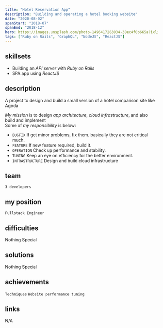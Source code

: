 ```yaml
---
title: "Hotel Reservation App"
description: "Building and operating a hotel booking website"
date: "2020-08-02"
spanStart: "2018-07"
spanEnd: "2018-12"
hero: https://images.unsplash.com/photo-1496417263034-38ec4f0b665a?ixlib=rb-1.2.1&ixid=eyJhcHBfaWQiOjEyMDd9&auto=format&fit=crop&w=3151&q=80
tags: ["Ruby on Rails", "GraphQL", "NodeJS", "ReactJS"]
---
```


## skillsets

- Building an _API server_ with _Ruby on Rails_
- SPA app using _ReactJS_

## description

A project to design and build a small version of a hotel comparison site like Agoda

_My mission_ is to design _app architecture_, _cloud infrastructure_, and also build and implement  
Some of _my responsibility_ is below:

- `BUGFIX` If get minor problems, fix them. basically they are not critical much.
- `FEATURE` If new feature required, build it.
- `OPERATION` Check up performance and stability.
- `TUNING` Keep an eye on efficiency for the better environment.
- `INFRASTRUCTURE` Design and build cloud infrastructure

## team

`3 developers`

## my position

`Fullstack Engineer`

## difficulties

Nothing Special

## solutions

Nothing Special

## achievements

`Techniques` `Website performance tuning`

## links

N/A

